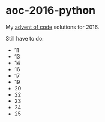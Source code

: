 # aoc-2016-python

My [advent of code](https://adventofcode.com) solutions for 2016.

Still have to do:
- 11
- 13
- 14
- 16
- 17
- 19
- 20
- 22
- 23
- 24
- 25
